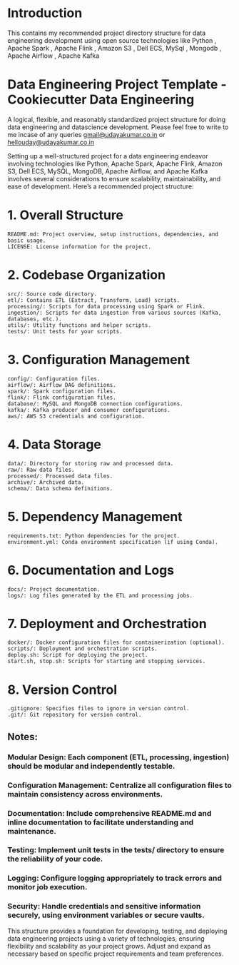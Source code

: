 # Introduction
This contains my recommended project directory structure for data engineering development using open source technologies like Python , Apache Spark , Apache Flink , Amazon S3 , Dell ECS, MySql , Mongodb , Apache Airflow , Apache Kafka

# Data Engineering Project Template - Cookiecutter Data Engineering
A logical, flexible, and reasonably standardized project structure for doing data engineering and datascience development. Please feel free to write to me incase of any queries gmail@udayakumar.co.in or hellouday@udayakumar.co.in

Setting up a well-structured project for a data engineering endeavor involving technologies like Python, Apache Spark, Apache Flink, Amazon S3, Dell ECS, MySQL, MongoDB, Apache Airflow, and Apache Kafka involves several considerations to ensure scalability, maintainability, and ease of development. Here’s a recommended project structure:

# 1. Overall Structure
    README.md: Project overview, setup instructions, dependencies, and basic usage.
    LICENSE: License information for the project.
    
# 2. Codebase Organization
    src/: Source code directory.
    etl/: Contains ETL (Extract, Transform, Load) scripts.
    processing/: Scripts for data processing using Spark or Flink.
    ingestion/: Scripts for data ingestion from various sources (Kafka, databases, etc.).
    utils/: Utility functions and helper scripts.
    tests/: Unit tests for your scripts.
# 3. Configuration Management
    config/: Configuration files.
    airflow/: Airflow DAG definitions.
    spark/: Spark configuration files.
    flink/: Flink configuration files.
    database/: MySQL and MongoDB connection configurations.
    kafka/: Kafka producer and consumer configurations.
    aws/: AWS S3 credentials and configuration.
    
# 4. Data Storage
    data/: Directory for storing raw and processed data.
    raw/: Raw data files.
    processed/: Processed data files.
    archive/: Archived data.
    schema/: Data schema definitions.
    
# 5. Dependency Management
    requirements.txt: Python dependencies for the project.
    environment.yml: Conda environment specification (if using Conda).
    
# 6. Documentation and Logs
    docs/: Project documentation.
    logs/: Log files generated by the ETL and processing jobs.
    
# 7. Deployment and Orchestration
    docker/: Docker configuration files for containerization (optional).
    scripts/: Deployment and orchestration scripts.
    deploy.sh: Script for deploying the project.
    start.sh, stop.sh: Scripts for starting and stopping services.
    
# 8. Version Control
    .gitignore: Specifies files to ignore in version control.
    .git/: Git repository for version control.
    
## Notes:
### Modular Design: Each component (ETL, processing, ingestion) should be modular and independently testable.

### Configuration Management: Centralize all configuration files to maintain consistency across environments.

### Documentation: Include comprehensive README.md and inline documentation to facilitate understanding and maintenance.

### Testing: Implement unit tests in the tests/ directory to ensure the reliability of your code.

### Logging: Configure logging appropriately to track errors and monitor job execution.

### Security: Handle credentials and sensitive information securely, using environment variables or secure vaults.

This structure provides a foundation for developing, testing, and deploying data engineering projects using a variety of technologies, ensuring flexibility and scalability as your project grows. Adjust and expand as necessary based on specific project requirements and team preferences.




